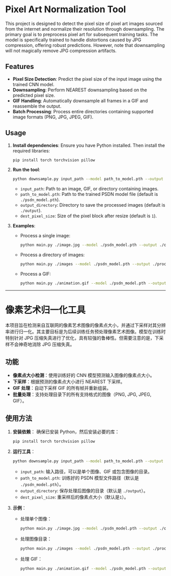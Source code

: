# Pixel Art Normalization Tool

This project is designed to detect the pixel size of pixel art images sourced from the internet and normalize their resolution through downsampling. The primary goal is to preprocess pixel art for subsequent training tasks. The model is specifically trained to handle distortions caused by JPG compression, offering robust predictions. However, note that downsampling will not magically remove JPG compression artifacts.

## Features

- **Pixel Size Detection**: Predict the pixel size of the input image using the trained CNN model.
- **Downsampling**: Perform NEAREST downsampling based on the predicted pixel size.
- **GIF Handling**: Automatically downsample all frames in a GIF and reassemble the output.
- **Batch Processing**: Process entire directories containing supported image formats (PNG, JPG, JPEG, GIF).

## Usage

1. **Install dependencies**:
   Ensure you have Python installed. Then install the required libraries:
   ```bash
   pip install torch torchvision pillow
   ```

2. **Run the tool**:
   ```bash
   python downsample.py input_path --model path_to_model.pth --output output_directory
   ```

   - `input_path`: Path to an image, GIF, or directory containing images.
   - `path_to_model.pth`: Path to the trained PSDN model file (default is `./psdn_model.pth`).
   - `output_directory`: Directory to save the processed images (default is `./output`).
   - `dest_pixel_size`: Size of the pixel block after resize (default is `1`).

3. **Examples**:
   - Process a single image:
     ```bash
     python main.py ./image.jpg --model ./psdn_model.pth --output ./output
     ```
   - Process a directory of images:
     ```bash
     python main.py ./images --model ./psdn_model.pth --output ./processed_images
     ```
   - Process a GIF:
     ```bash
     python main.py ./animation.gif --model ./psdn_model.pth --output ./output
     ```

---

# 像素艺术归一化工具

本项目旨在检测来自互联网的像素艺术图像的像素点大小，并通过下采样对其分辨率进行归一化。其主要目标是为后续训练任务预处理像素艺术图像。模型在训练时特别针对 JPG 压缩失真进行了优化，具有较强的鲁棒性。但需要注意的是，下采样不会神奇地消除 JPG 压缩失真。

## 功能

- **像素点大小检测**：使用训练好的 CNN 模型预测输入图像的像素点大小。
- **下采样**：根据预测的像素点大小进行 NEAREST 下采样。
- **GIF 处理**：自动下采样 GIF 的所有帧并重新组装。
- **批量处理**：支持处理目录下的所有支持格式的图像（PNG, JPG, JPEG, GIF）。

## 使用方法

1. **安装依赖**：
   确保已安装 Python，然后安装必要的库：
   ```bash
   pip install torch torchvision pillow
   ```

2. **运行工具**：
   ```bash
   python downsample.py input_path --model path_to_model.pth --output output_directory
   ```

   - `input_path`: 输入路径，可以是单个图像、GIF 或包含图像的目录。
   - `path_to_model.pth`: 训练好的 PSDN 模型文件路径（默认是 `./psdn_model.pth`）。
   - `output_directory`: 保存处理后图像的目录（默认是 `./output`）。
   - `dest_pixel_size`: 重采样后的像素点大小（默认是`1`）。

3. **示例**：
   - 处理单个图像：
     ```bash
     python main.py ./image.jpg --model ./psdn_model.pth --output ./output
     ```
   - 处理图像目录：
     ```bash
     python main.py ./images --model ./psdn_model.pth --output ./processed_images
     ```
   - 处理 GIF：
     ```bash
     python main.py ./animation.gif --model ./psdn_model.pth --output ./output
     ```

